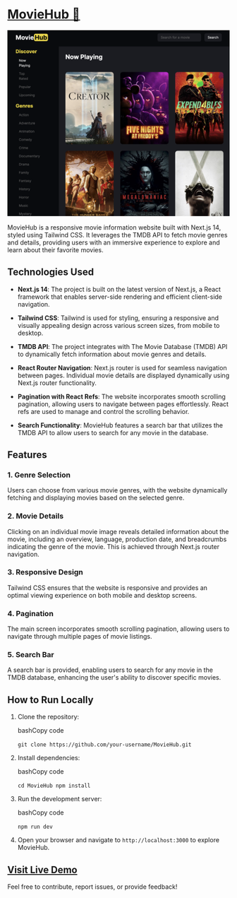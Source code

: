 # [MovieHub 🔗](https://moviehub-io.vercel.app/discover/now_playing)

![Landing page](./public/moviehub.png)

MovieHub is a responsive movie information website built with Next.js 14, styled using Tailwind CSS. It leverages the TMDB API to fetch movie genres and details, providing users with an immersive experience to explore and learn about their favorite movies.

## Technologies Used

-   **Next.js 14**: The project is built on the latest version of Next.js, a React framework that enables server-side rendering and efficient client-side navigation.
    
-   **Tailwind CSS**: Tailwind is used for styling, ensuring a responsive and visually appealing design across various screen sizes, from mobile to desktop.
    
-   **TMDB API**: The project integrates with The Movie Database (TMDB) API to dynamically fetch information about movie genres and details.
    
-   **React Router Navigation**: Next.js router is used for seamless navigation between pages. Individual movie details are displayed dynamically using Next.js router functionality.
    
-   **Pagination with React Refs**: The website incorporates smooth scrolling pagination, allowing users to navigate between pages effortlessly. React refs are used to manage and control the scrolling behavior.
    
-   **Search Functionality**: MovieHub features a search bar that utilizes the TMDB API to allow users to search for any movie in the database.
    

## Features

### 1. Genre Selection

Users can choose from various movie genres, with the website dynamically fetching and displaying movies based on the selected genre.

### 2. Movie Details

Clicking on an individual movie image reveals detailed information about the movie, including an overview, language, production date, and breadcrumbs indicating the genre of the movie. This is achieved through Next.js router navigation.

### 3. Responsive Design

Tailwind CSS ensures that the website is responsive and provides an optimal viewing experience on both mobile and desktop screens.

### 4. Pagination

The main screen incorporates smooth scrolling pagination, allowing users to navigate through multiple pages of movie listings.

### 5. Search Bar

A search bar is provided, enabling users to search for any movie in the TMDB database, enhancing the user's ability to discover specific movies.

## How to Run Locally

1.  Clone the repository:
    
    bashCopy code
    
    `git clone https://github.com/your-username/MovieHub.git` 
    
2.  Install dependencies:
    
    bashCopy code
    
    `cd MovieHub
    npm install` 
    
3.  Run the development server:
    
    bashCopy code
    
    `npm run dev` 
    
4.  Open your browser and navigate to `http://localhost:3000` to explore MovieHub.
    
  ## [Visit Live Demo](https://moviehub-io.vercel.app/discover/now_playing)

Feel free to contribute, report issues, or provide feedback!